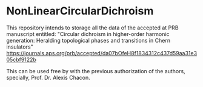 # NonLinearCircularDichroism
This repository intends to storage all the data of the accepted at PRB manuscript entitled: "Circular dichroism in higher-order harmonic generation: Heralding topological phases and transitions in Chern insulators" https://journals.aps.org/prb/accepted/da07bOfeH8f1834312c437d59aa31e305cbf9122b

This can be used free by with the previous authorization of the authors, specially, Prof. Dr. Alexis Chacon. 
